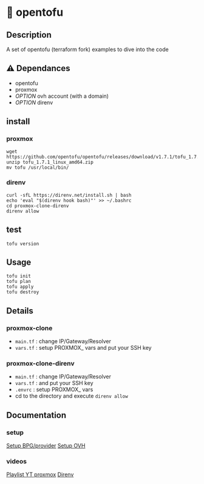 # 📑 opentofu

## Description

A set of opentofu (terraform fork) examples to dive into the code

## ⚠️ Dependances

- opentofu
- proxmox
- *OPTION* ovh account (with a domain) 
- *OPTION* direnv 

## install
### proxmox
    wget https://github.com/opentofu/opentofu/releases/download/v1.7.1/tofu_1.7.1_linux_amd64.zip
    unzip tofu_1.7.1_linux_amd64.zip
    mv tofu /usr/local/bin/
### direnv
    curl -sfL https://direnv.net/install.sh | bash
    echo 'eval "$(direnv hook bash)"' >> ~/.bashrc
    cd proxmox-clone-direnv
    direnv allow

## test 
    tofu version

## Usage
    tofu init
    tofu plan
    tofu apply
    tofu destroy

## Details
### proxmox-clone

- `main.tf` : change IP/Gateway/Resolver
- `vars.tf` : setup PROXMOX_ vars and put your SSH key

### proxmox-clone-direnv

- `main.tf` : change IP/Gateway/Resolver
- `vars.tf` : and put your SSH key
- `.envrc`  : setup PROXMOX_ vars
- cd to the directory and execute `direnv allow` 

## Documentation
### setup
[Setup BPG/provider](https://culturelinux.github.io/doc/iac/opentofu/#providers)
[Setup OVH](https://registry.terraform.io/providers/ovh/ovh/latest/docs)

### videos 
[Playlist YT proxmox](https://www.youtube.com/watch?v=w9Eb7f8dr6k&list=PLstyDDGv-B4F8MgLCD1J4Ze_2dp_54HYB)
[Direnv](https://www.youtube.com/watch?v=uN_IxJlAMEU)
